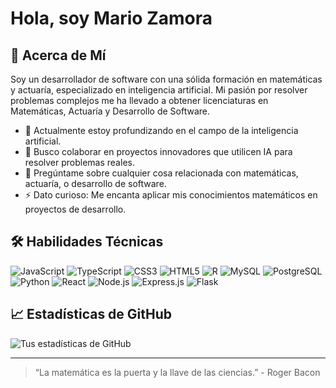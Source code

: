 # Hola, soy Mario Zamora

## 👋 Acerca de Mí
Soy un desarrollador de software con una sólida formación en matemáticas y actuaría, especializado en inteligencia artificial. Mi pasión por resolver problemas complejos me ha llevado a obtener licenciaturas en Matemáticas, Actuaría y Desarrollo de Software.

- 🌱 Actualmente estoy profundizando en el campo de la inteligencia artificial.
- 👯 Busco colaborar en proyectos innovadores que utilicen IA para resolver problemas reales.
- 💬 Pregúntame sobre cualquier cosa relacionada con matemáticas, actuaría, o desarrollo de software.
- ⚡ Dato curioso: Me encanta aplicar mis conocimientos matemáticos en proyectos de desarrollo.

## 🛠 Habilidades Técnicas
![JavaScript](https://img.shields.io/badge/-JavaScript-black?style=flat-square&logo=javascript)
![TypeScript](https://img.shields.io/badge/-TypeScript-black?style=flat-square&logo=typescript)
![CSS3](https://img.shields.io/badge/-CSS3-black?style=flat-square&logo=css3)
![HTML5](https://img.shields.io/badge/-HTML5-black?style=flat-square&logo=html5)
![R](https://img.shields.io/badge/-R-black?style=flat-square&logo=r)
![MySQL](https://img.shields.io/badge/-MySQL-black?style=flat-square&logo=mysql)
![PostgreSQL](https://img.shields.io/badge/-PostgreSQL-black?style=flat-square&logo=postgresql)
![Python](https://img.shields.io/badge/-Python-black?style=flat-square&logo=python)
![React](https://img.shields.io/badge/-React-black?style=flat-square&logo=react)
![Node.js](https://img.shields.io/badge/-Node.js-black?style=flat-square&logo=node.js)
![Express.js](https://img.shields.io/badge/-Express-black?style=flat-square&logo=express)
![Flask](https://img.shields.io/badge/-Flask-black?style=flat-square&logo=flask)

## 📈 Estadísticas de GitHub
![Tus estadísticas de GitHub](https://github-readme-stats.vercel.app/api?username=tu-usuario-de-github&show_icons=true&theme=radical)

---
> “La matemática es la puerta y la llave de las ciencias.” - Roger Bacon
